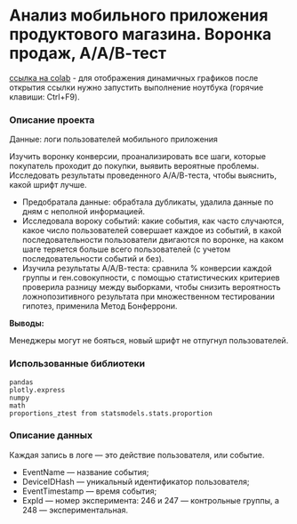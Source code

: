 # Анализ мобильного приложения продуктового магазина. Воронка продаж, А/А/В-тест

[ссылка на colab](https://colab.research.google.com/drive/18s-C5FgvFIipoLGN8z1-opRHEl-jkCI2) - для отображения
динамичных графиков после открытия ссылки нужно запустить выполнение ноутбука (горячие клавиши: Ctrl+F9).

### Описание проекта
Данные: логи пользователей мобильного приложения

Изучить воронку конверсии, проанализировать все шаги, которые покупатель проходит до покупки, выявить вероятные проблемы.
Исследовать результаты проведенного А/А/В-теста, чтобы выяснить, какой шрифт лучше.

* Предобратала данные: обрабтала дубликаты, удалила данные по дням с неполной информацией.
* Исследовала вороку событий: какие события, как часто случаются, какое число пользователей совершает каждое из событий,
в какой последовательности пользователи двигаются по воронке, на каком шаге теряется больше всего пользователей (с
учетом последовательности событий и без).
* Изучила результаты А/А/В-теста: сравнила % конверсии каждой группы и ген.совокупности, с помощью статистических
критериев проверила разницу между выборками, чтобы снизить вероятность ложнопозитивного результата при множественном 
тестировании гипотез, применила Метод Бонферрони.

**Выводы:**

Менеджеры могут не бояться, новый шрифт не отпугнул пользователей.

### Использованные библиотеки

```
pandas
plotly.express
numpy
math
proportions_ztest from statsmodels.stats.proportion
```
### Описание данных
   
Каждая запись в логе — это действие пользователя, или событие.
   - EventName — название события;
   - DeviceIDHash — уникальный идентификатор пользователя;
   - EventTimestamp — время события;
   - ExpId — номер эксперимента: 246 и 247 — контрольные группы, а 248 — экспериментальная.
